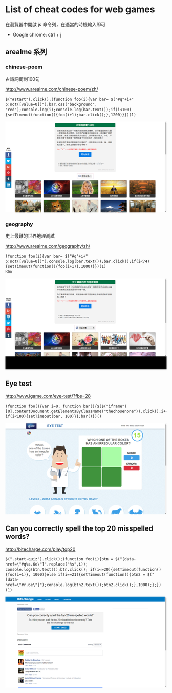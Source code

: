 # List of cheat codes for web games

在瀏覽器中開啟 js 命令列，在適當的時機輸入即可

- Google chrome: ctrl + j

## arealme 系列

### chinese-poem

古詩詞衝刺100句

http://www.arealme.com/chinese-poem/zh/

```
$("#start").click();(function foo(i){var bar= $("#q"+i+"  p:not([value=0])");bar.css("background", "red");console.log(i);console.log(bar.text());if(i<100){setTimeout(function(){foo(i+1);bar.click();},1200)}})(1)
```

![](images/chinese_poem.png)

### geography

史上最難的世界地理測試

http://www.arealme.com/geography/zh/

```
(function foo(i){var bar= $("#q"+i+"  p:not([value=0])");console.log(bar.text());bar.click();if(i<74){setTimeout(function(){foo(i+1)},1000)}})(1)
Raw
```

![](images/geography.png)

## Eye test

http://wvw.igame.com/eye-test/?fbs=28

```
(function foo(){var i=0; function bar(){$($("iframe")[0].contentDocument.getElementsByClassName("thechosenone")).click();i++; if(i<100){setTimeout(bar, 100)}};bar()})()
```

![](images/eye_test.png)

## Can you correctly spell the top 20 misspelled words?

http://bitecharge.com/play/top20

```
$(".start-quiz").click();(function foo(i){btn = $("[data-href=\"#q%s.6e\"]".replace("%s",i)); console.log(btn.text());btn.click(); if(i<=20){setTimeout(function(){foo(i+1)}, 1000)}else if(i==21){setTimeout(function(){btn2 = $("[data-href=\"#r.6e\"]");console.log(btn2.text());btn2.click();},1000);};})(1)
```

![](images/misspelled_words.png)
